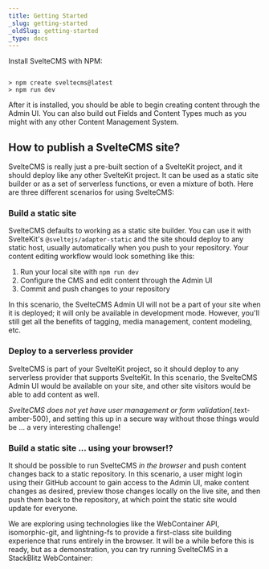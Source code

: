 ```yaml
---
title: Getting Started
_slug: getting-started
_oldSlug: getting-started
_type: docs
---
```

Install SvelteCMS with NPM:

```

> npm create sveltecms@latest
> npm run dev

```

After it is installed, you should be able to begin creating content through the Admin UI. You can also build out Fields and Content Types much as you might with any other Content Management System.

## How to publish a SvelteCMS site?

SvelteCMS is really just a pre-built section of a SvelteKit project, and it should deploy like any other SvelteKit project. It can be used as a static site builder or as a set of serverless functions, or even a mixture of both. Here are three different scenarios for using SvelteCMS:

### Build a static site

SvelteCMS defaults to working as a static site builder. You can use it with SvelteKit's `@sveltejs/adapter-static` and the site should deploy to any static host, usually automatically when you push to your repository. Your content editing workflow would look something like this:

1. Run your local site with `npm run dev`
2. Configure the CMS and edit content through the Admin UI
3. Commit and push changes to your repository

In this scenario, the SvelteCMS Admin UI will not be a part of your site when it is deployed; it will only be available in development mode. However, you'll still get all the benefits of tagging, media management, content modeling, etc.

### Deploy to a serverless provider

SvelteCMS is part of your SvelteKit project, so it should deploy to any serverless provider that supports SvelteKit. In this scenario, the SvelteCMS Admin UI would be available on your site, and other site visitors would be able to add content as well.

*SvelteCMS does not yet have user management or form validation*{.text-amber-500}, and setting this up in a secure way without those things would be ... a very interesting challenge!

### Build a static site ... using your browser!?

It should be possible to run SvelteCMS *in the browser* and push content changes back to a static repository. In this scenario, a user might login using their GitHub account to gain access to the Admin UI, make content changes as desired, preview those changes locally on the live site, and then push them back to the repository, at which point the static site would update for everyone.

We are exploring using technologies like the WebContainer API, isomorphic-git, and lightning-fs to provide a first-class site building experience that runs entirely in the browser. It will be a while before this is ready, but as a demonstration, you can try running SvelteCMS in a StackBlitz WebContainer: